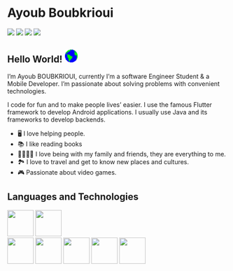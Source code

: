 # Ayoub Boubkrioui
[<img src ="https://img.shields.io/badge/LinkedIn-0077B5?style=for-the-badge&logo=linkedin&logoColor=white"/>](https://www.linkedin.com/in/ayoub-boubkrioui-174326185/)
[<img src ="https://img.shields.io/badge/Twitter-1DA1F2?style=for-the-badge&logo=twitter&logoColor=white"/>](https://twitter.com/AyoubBoubkrioui)
[<img src ="https://img.shields.io/badge/YouTube-FF0000?style=for-the-badge&logo=youtube&logoColor=white"/>](https://www.youtube.com/channel/UCHzqcQ1FY9ksX3ydcCtqyiA)
[<img src ="https://img.shields.io/badge/Instagram-E4405F?style=for-the-badge&logo=instagram&logoColor=white"/>](https://www.instagram.com/ayoub_boubkrioui/)

## Hello World! <img src="https://github.com/Ayoubbooob/Ayoubbooob/blob/main/assets/earth.gif" width = "30" height ="30" >

I’m Ayoub BOUBKRIOUI, currently I’m a software Engineer Student & a Mobile Developer. I’m passionate about solving problems with convenient technologies. 

I code for fun and to make people lives’ easier. I use the famous Flutter framework to develop Android applications. I usually use Java and its frameworks to develop backends.


* :desktop_computer: I love helping people.
* :books: I like reading books 
* :family_man_man_girl_boy: I love being with my family and friends, they are everything to me.
* :national_park: I love to travel and get to know new places and cultures.
* :video_game: Passionate about video games.


## Languages and Technologies
[<img src="https://cdn.jsdelivr.net/gh/devicons/devicon/icons/java/java-original-wordmark.svg" width="60" height="60"/>](https://en.wikipedia.org/wiki/Java_(programming_language))
[<img src="https://cdn.jsdelivr.net/gh/devicons/devicon/icons/spring/spring-original-wordmark.svg"  width="60" height="60"/>](https://en.wikipedia.org/wiki/Spring_Framework)  
[<img src="https://cdn.jsdelivr.net/gh/devicons/devicon/icons/dart/dart-original-wordmark.svg"  width="60" height="60"/>](https://en.wikipedia.org/wiki/Dart_(programming_language))
[<img src="https://cdn.jsdelivr.net/gh/devicons/devicon/icons/flutter/flutter-original.svg"  width="60" height="60"/>](https://en.wikipedia.org/wiki/Flutter_(software))
[<img src="https://cdn.jsdelivr.net/gh/devicons/devicon/icons/android/android-original.svg"  width="60" height="60"/>](https://www.android.com/)
[<img src="https://cdn.jsdelivr.net/gh/devicons/devicon/icons/vscode/vscode-original-wordmark.svg"  width="60" height="60"/>](https://code.visualstudio.com/)
[<img src="https://cdn.jsdelivr.net/gh/devicons/devicon/icons/git/git-original-wordmark.svg"  width="60" height="60"/>](https://git-scm.com/)
